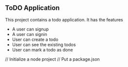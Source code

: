 ## ToDO Application
This project contains a todo application. It has the features
- A user can signup
- A user can signin
- User can create a todo
- User can see the existing todos
- User can mark a todo as done

// Initialize a node project 
// Put a package.json